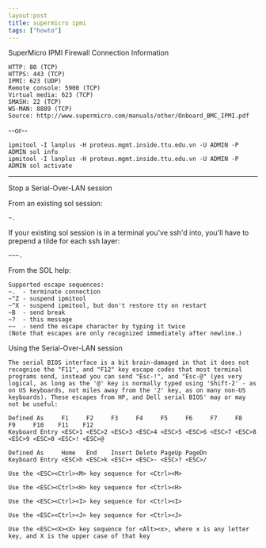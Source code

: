 ```yaml
---
layout:post
title: supermicro ipmi
tags: ["howto"]
---
```



SuperMicro IPMI Firewall Connection Information

    HTTP: 80 (TCP)
    HTTPS: 443 (TCP)
    IPMI: 623 (UDP)
    Remote console: 5900 (TCP)
    Virtual media: 623 (TCP)
    SMASH: 22 (TCP)
    WS-MAN: 8889 (TCP)
    Source: http://www.supermicro.com/manuals/other/Onboard_BMC_IPMI.pdf


--or--

    ipmitool -I lanplus -H proteus.mgmt.inside.ttu.edu.vn -U ADMIN -P ADMIN sol info
    ipmitool -I lanplus -H proteus.mgmt.inside.ttu.edu.vn -U ADMIN -P ADMIN sol activate


-------------------------------------


Stop a Serial-Over-LAN session

From an existing sol session:

    ~.

If your existing sol session is in a terminal you've ssh'd into, you'll have to prepend a tilde for each ssh layer:

    ~~~.

From the SOL help:

    Supported escape sequences:
    ~.  - terminate connection
    ~^Z - suspend ipmitool
    ~^X - suspend ipmitool, but don't restore tty on restart
    ~B  - send break
    ~?  - this message
    ~~  - send the escape character by typing it twice
    (Note that escapes are only recognized immediately after newline.)


Using the Serial-Over-LAN session

    
    The serial BIOS interface is a bit brain-damaged in that it does not recognise the "F11", and "F12" key escape codes that most terminal programs send, instead you can send "Esc-!", and "Esc-@" (yes very logical, as long as the '@' key is normally typed using 'Shift-2' - as on US keyboards, not miles away from the '2' key, as on many non-US keyboards). These escapes from HP, and Dell serial BIOS' may or may not be useful:

    Defined As     F1     F2     F3     F4     F5     F6     F7     F8     F9     F10    F11    F12
    Keyboard Entry <ESC>1 <ESC>2 <ESC>3 <ESC>4 <ESC>5 <ESC>6 <ESC>7 <ESC>8 <ESC>9 <ESC>0 <ESC>! <ESC>@
    
    Defined As     Home   End    Insert Delete PageUp PageDn
    Keyboard Entry <ESC>h <ESC>k <ESC>+ <ESC>- <ESC>? <ESC>/
    
    Use the <ESC><Ctrl><M> key sequence for <Ctrl><M>
    
    Use the <ESC><Ctrl><H> key sequence for <Ctrl><H>
    
    Use the <ESC><Ctrl><I> key sequence for <Ctrl><I>
    
    Use the <ESC><Ctrl><J> key sequence for <Ctrl><J>
    
    Use the <ESC><X><X> key sequence for <Alt><x>, where x is any letter key, and X is the upper case of that key
    
